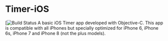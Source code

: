 # Timer-iOS
[![Build Status](https://travis-ci.com/saivittalb/Timer-iOS.svg?branch=master)
A basic iOS Timer app developed with Objective-C. This app is compatible with all iPhones but specially optimized for iPhone 6, iPhone 6s, iPhone 7 and iPhone 8 (not the plus models). 
